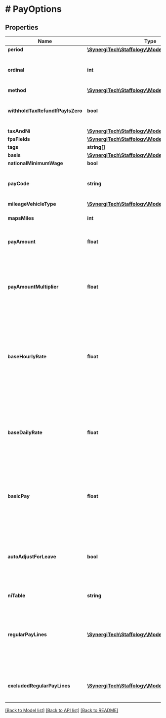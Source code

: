 # # PayOptions

## Properties

Name | Type | Description | Notes
------------ | ------------- | ------------- | -------------
**period** | [**\SynergiTech\Staffology\Model\PayPeriods**](PayPeriods.md) |  | [optional]
**ordinal** | **int** | Indicates whether to use first, second, third (etc) PaySchedule for this PayPeriod. | [optional]
**method** | [**\SynergiTech\Staffology\Model\PayMethod**](PayMethod.md) |  | [optional]
**withholdTaxRefundIfPayIsZero** | **bool** | If you don&#39;t want negative PAYE values when the Gross pay is zero, set this to true | [optional]
**taxAndNi** | [**\SynergiTech\Staffology\Model\TaxAndNi**](TaxAndNi.md) |  | [optional]
**fpsFields** | [**\SynergiTech\Staffology\Model\FpsFields**](FpsFields.md) |  | [optional]
**tags** | **string[]** |  | [optional]
**basis** | [**\SynergiTech\Staffology\Model\PayBasis**](PayBasis.md) |  | [optional]
**nationalMinimumWage** | **bool** |  | [optional]
**payCode** | **string** | If you want the Employees pay to be allocated to a code other than BASIC, specify it here | [optional]
**mileageVehicleType** | [**\SynergiTech\Staffology\Model\MileageVehicleType**](MileageVehicleType.md) |  | [optional]
**mapsMiles** | **int** | The number of miles to pay for as Mileage Allowance Payments | [optional]
**payAmount** | **float** | The amount the Employee is regularly paid each period | [optional]
**payAmountMultiplier** | **float** | This property is irrelevant if the basis is Monthly.  But if the basis is Daily or Hourly then this property sets how many days/hours the employee should be paid for in the period. | [optional]
**baseHourlyRate** | **float** | This property is used to calculate values for PayCodes that are set as multiples of   the employees base hourly rate. Eg Overtime.  If this is set as zero then we&#39;ll attempt to calculate a value based on the other fields | [optional]
**baseDailyRate** | **float** | This property is used to calculate values for PayCodes that are set as multiples of   the employees base daily rate. Eg sick.  If this is set as zero then we&#39;ll attempt to calculate a value based on the other fields | [optional]
**basicPay** | **float** | The amount of basic pay the Employee is regularly paid each period  This amount is the combined total of all pay elements that contribute to basic pay | [optional]
**autoAdjustForLeave** | **bool** | This sets whether the PayLine should be automatically adjusted or not for:  Leave Entries;  Starters/Leavers;  PayLine effectiveFrom and effectiveTo values falling mid-way through a PayRun | [optional]
**niTable** | **string** |  | [optional]
**regularPayLines** | [**\SynergiTech\Staffology\Model\PayLine[]**](PayLine.md) | These are used to make additions/deductions to the pay for this Employee.  You do not need to include Pension, Tax, NI,  Loan Repayments, etc as these will all be automatically created. | [optional]
**excludedRegularPayLines** | [**\SynergiTech\Staffology\Model\PayLine[]**](PayLine.md) | These used to store the PayLines that have been excluded from RegularPaylines. | [optional]

[[Back to Model list]](../../README.md#models) [[Back to API list]](../../README.md#endpoints) [[Back to README]](../../README.md)
